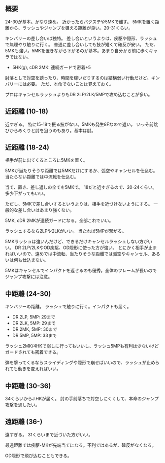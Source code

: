 ## 概要

24-30が基本。かなり遠め。
近かったらバクステや5MKで離す。
5MKを置く距離から、ラッシュやジャンプを狙える距離が良い。20-31くらい。

キンバリーの差し合いは独特。
差し合いというよりは、疾駆や隠形、ラッシュで無理やり触りに行く。
普通に差し合いしても技が短くて確反が安い。
ただ、5MKも強い。5MKを置きながら下がるのが基本。あまり自分から前に歩くキャラではない。

- 5HK(g), cDR 2MK: 連続ガードで密着+5

肘落としで対空を誘ったり、時間を稼いだりするのは結構弱い行動だけど、キンバリーには必要。
ただ、本命でないことは覚えておく。

プロはキャンセルラッシュよりもDR 2LP/2LK/5MPで攻め込むことが多い。

## 近距離 (10-18)

近すぎる。
特に15-18で振る技がない。5MKも発生8Fなので遅い。
いっそ前跳びからめくりと肘を狙うのもあり。基本は肘。

## 近距離 (18-24)

相手が前に出てくるところに5MKを置く。

5MKが当たりそうな距離では5MKだけにするか、弧空やキャンセルを仕込む。
当たらない距離では中流転を仕込む。

当て、置き、差し返しの全てを5MKで。
18だと近すぎるので、20-24くらい。
多少下がってもいい。

ただし、5MKで差し合いするというよりは、相手を近づけないようにする。
一般的な差し合いはあまり強くない。

5MK, cDR 2MKが連続ガードになる。全部これでいい。

ラッシュするなら2LPや2LKがいい。
当たれば5MPが繋がる。

5MKラッシュは強いんだけど、できるだけキャンセルラッシュしない方がいい。
DR 2LP/2LKやOD疾駆、OD隠形に使った方が強い。
とにかく相手が止まればいいので、遠めでは中流転、当たりそうな距離では弧空やキャンセル、あるいは何も仕込まない。

5MKはキャンセルでインパクトを返せるのも優秀。全体のフレームが長いのでジャンプ攻撃には注意。

## 中距離 (24-30)

キンバリーの距離。
ラッシュで触りに行く。インパクトも届く。

- DR 2LP, 5MP: 29まで
- DR 2LK, 5MP: 29まで
- DR 2MK, 5MP: 30まで
- DR 5MP, 5MP: 33まで

ラッシュ2MK/4HKで崩しに行ってもいいし、ラッシュ5MPも有利は少ないけどガードされても密着できる。

弾を撃ってくるならスライディングや隠形で崩せばいいので、ラッシュが止められても動きを変えればいい。

## 中距離 (30-36)

34くらいからJ.HKが届く。
肘の手前落ちで対空しにくくして、本命のジャンプ攻撃を通したい。

## 遠距離 (36-)

遠すぎる。
31くらいまで近づいた方がいい。

最遠距離では疾駆-MKが先端当てになる。不利ではあるが、確反がなくなる。

OD隠形で飛び込むこともできる。
